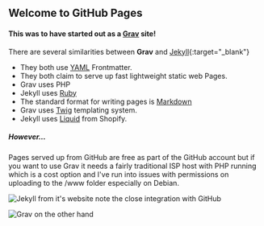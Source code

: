 ## Welcome to GitHub Pages

#### This was to have started out as a [**Grav**](https://getgrav.org) site!

There are several similarities between **Grav** and [Jekyll](https://jekyllrb.com/){:target="_blank"}

- They both use [YAML](https://yaml.org/) Frontmatter.
- They both claim to serve up fast lightweight static web Pages.
- Grav uses PHP
- Jekyll uses [Ruby](https://www.ruby-lang.org/en/)
- The standard format for writing pages is [Markdown](https://www.markdownguide.org/)
- Grav uses [Twig](https://twig.symfony.com/) templating system.
- Jekyll uses [Liquid](https://jekyllrb.com/docs/liquid/) from Shopify.

##### However…

Pages served up from GitHub are free as part of the GitHub account but if you want to use Grav it needs a fairly traditional ISP host with PHP running which is a cost option and I've run into issues with permissions on uploading to the /www folder especially on Debian. 

![Jekyll from it's website note the close integration with GitHub](../images/jek.jpg)  

![Grav on the other hand](../images/grav.png)

